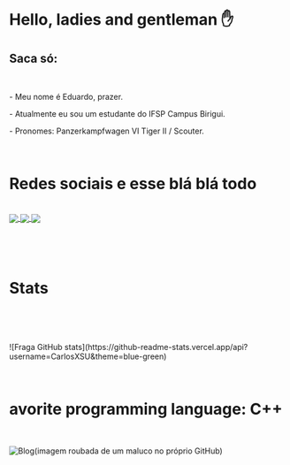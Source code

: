 <h1>Hello, ladies and gentleman ✋</h1>
<h2> Saca só:</h2><br>
<p>- Meu nome é Eduardo, prazer.</p>
<p>- Atualmente eu sou um estudante do IFSP Campus Birigui.</p>
<p>- Pronomes: Panzerkampfwagen VI Tiger II / Scouter.</p><br>
<h1>Redes sociais e esse blá blá todo</h1>
<div style="display: inline-block"><br>
    <a href="https://steamcommunity.com/id/topperson">
        <img align="center" src="https://img.shields.io/badge/Steam-000000?style=for-the-badge&logo=steam&logoColor=white"/>
    </a> 
    <a href="https://www.twitch.tv/polenstadtchen">
        <img align="center" src="https://img.shields.io/badge/Twitch-9146FF?style=for-the-badge&logo=twitch&logoColor=white"/>
    </a> 
    <a href="https://soundcloud.com/n4xsu">
        <img align="center" src="https://img.shields.io/badge/SoundCloud-FF3300?style=for-the-badge&logo=soundcloud&logoColor=white"/>
    </a>
</div>
<p> </p>
<p> </p>
<h1>Stats</h1><br>
<p> </p>
![Fraga GitHub stats](https://github-readme-stats.vercel.app/api?username=CarlosXSU&theme=blue-green)
<p> </p>
<h1>avorite programming language: C++</h1><br>

 ![Blog](https://repository-images.githubusercontent.com/302617083/fb5cbc00-0a67-11eb-9c37-3f829f3f7382)(imagem roubada de um maluco no próprio GitHub)
